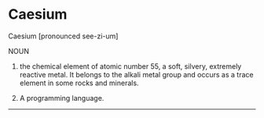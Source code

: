 Caesium
=======

Caesium [pronounced see-zi-um]

NOUN
1. the chemical element of atomic number 55, a soft, silvery, extremely reactive metal. It belongs to the alkali metal group and occurs as a trace element in some rocks and minerals.


2. A programming language.
------